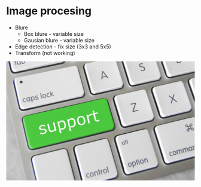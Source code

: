 # Image procesing

* Blure
	* Box blure - variable size
	* Gausian blure - variable size
* Edge detection - fix size (3x3 and 5x5)
* Transform (not working)

![Alt text](img/original.png?raw=true "Title")
